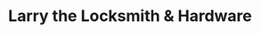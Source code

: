 ---
title: "Larry the Locksmith & Hardware"
url: /bronx/larry-the-locksmith-und-hardware/
shop: Eisenwaren
---